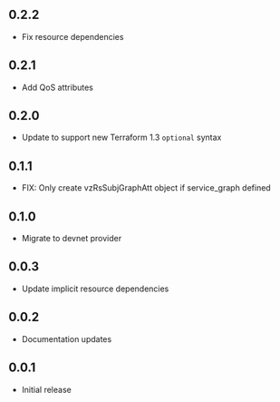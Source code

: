 ## 0.2.2

- Fix resource dependencies

## 0.2.1

- Add QoS attributes

## 0.2.0

- Update to support new Terraform 1.3 `optional` syntax

## 0.1.1

- FIX: Only create vzRsSubjGraphAtt object if service_graph defined

## 0.1.0

- Migrate to devnet provider

## 0.0.3

- Update implicit resource dependencies

## 0.0.2

- Documentation updates

## 0.0.1

- Initial release
